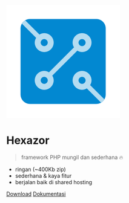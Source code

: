 <a id="topmost"></a>
![logo](_assets/images/logo.svg)

# Hexazor

> framework PHP mungil dan sederhana :fire:

-   ringan (~400Kb zip)
-   sederhana & kaya fitur
-   berjalan baik di shared hosting


[Download](https://github.com/esyede/hexazor/releases/latest)
[Dokumentasi](/README.md#readme)
